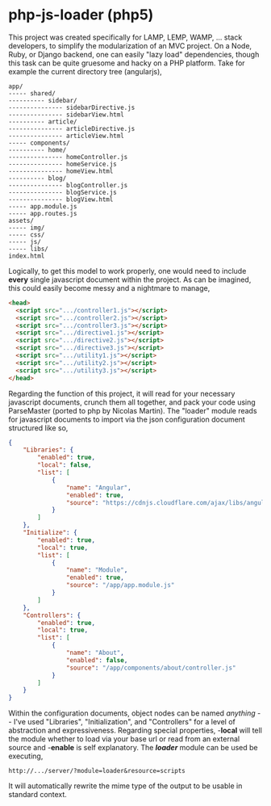 # php-js-loader (php5)
This project was created specifically for LAMP, LEMP, WAMP, ... stack developers, to simplify the modularization of an MVC project. On a Node, Ruby, or Django backend, one can easily "lazy load" dependencies, though this task can be quite gruesome and hacky on a PHP platform. Take for example the current directory tree (angularjs),

```
app/
----- shared/
---------- sidebar/
--------------- sidebarDirective.js
--------------- sidebarView.html
---------- article/
--------------- articleDirective.js
--------------- articleView.html
----- components/
---------- home/
--------------- homeController.js
--------------- homeService.js
--------------- homeView.html
---------- blog/
--------------- blogController.js
--------------- blogService.js
--------------- blogView.html
----- app.module.js
----- app.routes.js
assets/
----- img/
----- css/
----- js/
----- libs/
index.html
```
Logically, to get this model to work properly, one would need to include **every** single javascript document within the project. As can be imagined, this could easily become messy and a nightmare to manage,
```html
<head>
  <script src=".../controller1.js"></script>
  <script src=".../controller2.js"></script>
  <script src=".../controller3.js"></script>
  <script src=".../directive1.js"></script>
  <script src=".../directive2.js"></script>
  <script src=".../directive3.js"></script>
  <script src=".../utility1.js"></script>
  <script src=".../utility2.js"></script>
  <script src=".../utility3.js"></script>
</head>
```
Regarding the function of this project, it will read for your necessary javascript documents, crunch them all together, and pack your code using ParseMaster (ported to php by Nicolas Martin). The "loader" module reads for javascript documents to import via the json configuration document structured like so,
```json
{
	"Libraries": {
		"enabled": true,
		"local": false,
		"list": [
			{
				"name": "Angular",
				"enabled": true,
				"source": "https://cdnjs.cloudflare.com/ajax/libs/angular.js/1.4.4/angular.min.js"
			}
		]
	},
	"Initialize": {
		"enabled": true,
		"local": true,
		"list": [
			{
				"name": "Module",
				"enabled": true,
				"source": "/app/app.module.js"
			}
		]
	},
	"Controllers": {
		"enabled": true,
		"local": true,
		"list": [
			{
				"name": "About",
				"enabled": false,
				"source": "/app/components/about/controller.js"
			}
		]
	}
}
```
Within the configuration documents, object nodes can be named *anything* -- I've used "Libraries", "Initialization", and "Controllers" for a level of abstraction and expressiveness. Regarding special properties, -**local** will tell the module whether to load via your base url or read from an external source and -**enable** is self explanatory. The ***loader*** module can be used be executing,
```
http://.../server/?module=loader&resource=scripts
```
It will automatically rewrite the mime type of the output to be usable in standard context.
